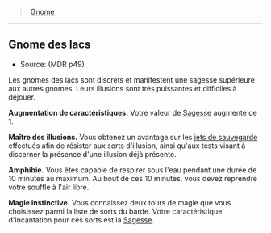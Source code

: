 ﻿---
!SubRaceItem
ParentRaceId: hd_gnome.md
FullName: Gnome - Gnome des lacs
WisdomBonus: 1
AbilityScoreIncrease: Votre valeur de [Sagesse](hd_abilities_wisdom.md) augmente de 1.
Id: gnome_hd.md#gnome-des-lacs
ParentLink: gnome_hd.md#gnome
Name: Gnome des lacs
ParentName: Gnome
NameLevel: 2
Source: (MDR p49)
Attributes:
  Name: Gnome des lacs
  Markdown: >+
    ## <!--Name-->Gnome des lacs<!--/Name-->


    - Source: <!--Source-->(MDR p49)<!--/Source-->


    Les gnomes des lacs sont discrets et manifestent une sagesse supérieure aux autres gnomes. Leurs illusions sont très puissantes et difficiles à déjouer.


    **Augmentation de caractéristiques.** <!--AbilityScoreIncrease-->Votre valeur de [Sagesse](hd_abilities_wisdom.md) augmente de 1.<!--/AbilityScoreIncrease-->


    **<!--IllusionMasterKey-->Maître des illusions<!--/IllusionMasterKey-->.** <!--IllusionMasterValue-->Vous obtenez un avantage sur les [jets de sauvegarde](hd_abilities_jets_de_sauvegarde.md) effectués afin de résister aux sorts d'illusion, ainsi qu'aux tests visant à discerner la présence d'une illusion déjà présente.<!--/IllusionMasterValue-->


    **<!--AmphibianKey-->Amphibie<!--/AmphibianKey-->.** <!--AmphibianValue-->Vous êtes capable de respirer sous l'eau pendant une durée de 10 minutes au maximum. Au bout de ces 10 minutes, vous devez reprendre votre souffle à l'air libre.<!--/AmphibianValue-->


    **<!--InstinctiveMagicKey-->Magie instinctive<!--/InstinctiveMagicKey-->.** <!--InstinctiveMagicValue-->Vous connaissez deux tours de magie que vous choisissez parmi la liste de sorts du barde. Votre caractéristique d'incantation pour ces sorts est la [Sagesse](hd_abilities_wisdom.md).<!--/InstinctiveMagicValue-->

  Source: (MDR p49)
  Description: >+
    Les gnomes des lacs sont discrets et manifestent une sagesse supérieure aux autres gnomes. Leurs illusions sont très puissantes et difficiles à déjouer.

  AbilityScoreIncrease: Votre valeur de [Sagesse](hd_abilities_wisdom.md) augmente de 1.
  IllusionMasterKey: Maître des illusions
  IllusionMasterValue: Vous obtenez un avantage sur les [jets de sauvegarde](hd_abilities_jets_de_sauvegarde.md) effectués afin de résister aux sorts d'illusion, ainsi qu'aux tests visant à discerner la présence d'une illusion déjà présente.
  AmphibianKey: Amphibie
  AmphibianValue: Vous êtes capable de respirer sous l'eau pendant une durée de 10 minutes au maximum. Au bout de ces 10 minutes, vous devez reprendre votre souffle à l'air libre.
  InstinctiveMagicKey: Magie instinctive
  InstinctiveMagicValue: Vous connaissez deux tours de magie que vous choisissez parmi la liste de sorts du barde. Votre caractéristique d'incantation pour ces sorts est la [Sagesse](hd_abilities_wisdom.md).
AttributesDictionary: >+
  Name: Gnome des lacs

  Markdown: >+

    ## <!--Name-->Gnome des lacs<!--/Name-->





    - Source: <!--Source-->(MDR p49)<!--/Source-->





    Les gnomes des lacs sont discrets et manifestent une sagesse supérieure aux autres gnomes. Leurs illusions sont très puissantes et difficiles à déjouer.





    **Augmentation de caractéristiques.** <!--AbilityScoreIncrease-->Votre valeur de [Sagesse](hd_abilities_wisdom.md) augmente de 1.<!--/AbilityScoreIncrease-->





    **<!--IllusionMasterKey-->Maître des illusions<!--/IllusionMasterKey-->.** <!--IllusionMasterValue-->Vous obtenez un avantage sur les [jets de sauvegarde](hd_abilities_jets_de_sauvegarde.md) effectués afin de résister aux sorts d'illusion, ainsi qu'aux tests visant à discerner la présence d'une illusion déjà présente.<!--/IllusionMasterValue-->





    **<!--AmphibianKey-->Amphibie<!--/AmphibianKey-->.** <!--AmphibianValue-->Vous êtes capable de respirer sous l'eau pendant une durée de 10 minutes au maximum. Au bout de ces 10 minutes, vous devez reprendre votre souffle à l'air libre.<!--/AmphibianValue-->





    **<!--InstinctiveMagicKey-->Magie instinctive<!--/InstinctiveMagicKey-->.** <!--InstinctiveMagicValue-->Vous connaissez deux tours de magie que vous choisissez parmi la liste de sorts du barde. Votre caractéristique d'incantation pour ces sorts est la [Sagesse](hd_abilities_wisdom.md).<!--/InstinctiveMagicValue-->



  Source: (MDR p49)

  Description: >+

    Les gnomes des lacs sont discrets et manifestent une sagesse supérieure aux autres gnomes. Leurs illusions sont très puissantes et difficiles à déjouer.



  AbilityScoreIncrease: Votre valeur de [Sagesse](hd_abilities_wisdom.md) augmente de 1.

  IllusionMasterKey: Maître des illusions

  IllusionMasterValue: Vous obtenez un avantage sur les [jets de sauvegarde](hd_abilities_jets_de_sauvegarde.md) effectués afin de résister aux sorts d'illusion, ainsi qu'aux tests visant à discerner la présence d'une illusion déjà présente.

  AmphibianKey: Amphibie

  AmphibianValue: Vous êtes capable de respirer sous l'eau pendant une durée de 10 minutes au maximum. Au bout de ces 10 minutes, vous devez reprendre votre souffle à l'air libre.

  InstinctiveMagicKey: Magie instinctive

  InstinctiveMagicValue: Vous connaissez deux tours de magie que vous choisissez parmi la liste de sorts du barde. Votre caractéristique d'incantation pour ces sorts est la [Sagesse](hd_abilities_wisdom.md).

Description: >+
  Les gnomes des lacs sont discrets et manifestent une sagesse supérieure aux autres gnomes. Leurs illusions sont très puissantes et difficiles à déjouer.

---
> [Gnome](hd_gnome.md)

---

## Gnome des lacs

- Source: (MDR p49)

Les gnomes des lacs sont discrets et manifestent une sagesse supérieure aux autres gnomes. Leurs illusions sont très puissantes et difficiles à déjouer.

**Augmentation de caractéristiques.** Votre valeur de [Sagesse](hd_abilities_wisdom.md) augmente de 1.

**Maître des illusions.** Vous obtenez un avantage sur les [jets de sauvegarde](hd_abilities_jets_de_sauvegarde.md) effectués afin de résister aux sorts d'illusion, ainsi qu'aux tests visant à discerner la présence d'une illusion déjà présente.

**Amphibie.** Vous êtes capable de respirer sous l'eau pendant une durée de 10 minutes au maximum. Au bout de ces 10 minutes, vous devez reprendre votre souffle à l'air libre.

**Magie instinctive.** Vous connaissez deux tours de magie que vous choisissez parmi la liste de sorts du barde. Votre caractéristique d'incantation pour ces sorts est la [Sagesse](hd_abilities_wisdom.md).

